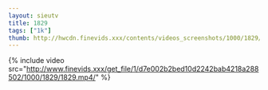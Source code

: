 ```yaml
--- 
layout: sieutv
title: 1829
tags: ["1k"]
thumb: http://hwcdn.finevids.xxx/contents/videos_screenshots/1000/1829/preview.mp4.jpg
---
```

{% include video src="http://www.finevids.xxx/get_file/1/d7e002b2bed10d2242bab4218a288502/1000/1829/1829.mp4/" %} 

